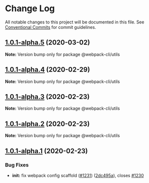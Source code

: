 # Change Log

All notable changes to this project will be documented in this file.
See [Conventional Commits](https://conventionalcommits.org) for commit guidelines.

## [1.0.1-alpha.5](https://github.com/ematipico/webpack-cli/compare/@webpack-cli/utils@1.0.1-alpha.4...@webpack-cli/utils@1.0.1-alpha.5) (2020-03-02)

**Note:** Version bump only for package @webpack-cli/utils

## [1.0.1-alpha.4](https://github.com/ematipico/webpack-cli/compare/@webpack-cli/utils@1.0.1-alpha.3...@webpack-cli/utils@1.0.1-alpha.4) (2020-02-29)

**Note:** Version bump only for package @webpack-cli/utils

## [1.0.1-alpha.3](https://github.com/ematipico/webpack-cli/compare/@webpack-cli/utils@1.0.1-alpha.2...@webpack-cli/utils@1.0.1-alpha.3) (2020-02-23)

**Note:** Version bump only for package @webpack-cli/utils

## [1.0.1-alpha.2](https://github.com/webpack/webpack-cli/compare/@webpack-cli/utils@1.0.1-alpha.1...@webpack-cli/utils@1.0.1-alpha.2) (2020-02-23)

**Note:** Version bump only for package @webpack-cli/utils

## [1.0.1-alpha.1](https://github.com/webpack/webpack-cli/compare/@webpack-cli/utils@1.0.1-alpha.0...@webpack-cli/utils@1.0.1-alpha.1) (2020-02-23)

### Bug Fixes

-   **init:** fix webpack config scaffold ([#1231](https://github.com/webpack/webpack-cli/issues/1231)) ([2dc495a](https://github.com/webpack/webpack-cli/commit/2dc495a8d050d28478c6c2533d7839e9ff78d76c)), closes [#1230](https://github.com/webpack/webpack-cli/issues/1230)
